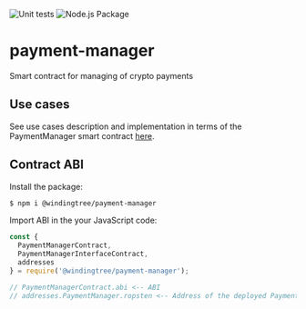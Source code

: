 ![Unit tests](https://github.com/windingtree/payment-manager/workflows/Unit%20tests/badge.svg) ![Node.js Package](https://github.com/windingtree/payment-manager/workflows/Node.js%20Package/badge.svg)

# payment-manager
Smart contract for managing of crypto payments

## Use cases

See use cases description and implementation in terms of the PaymentManager smart contract [here](./USECASES.md).

## Contract ABI

Install the package:

```bash
$ npm i @windingtree/payment-manager
```

Import ABI in the your JavaScript code:

```javascript
const {
  PaymentManagerContract,
  PaymentManagerInterfaceContract,
  addresses
} = require('@windingtree/payment-manager');

// PaymentManagerContract.abi <-- ABI
// addresses.PaymentManager.ropsten <-- Address of the deployed PaymentManager
```
